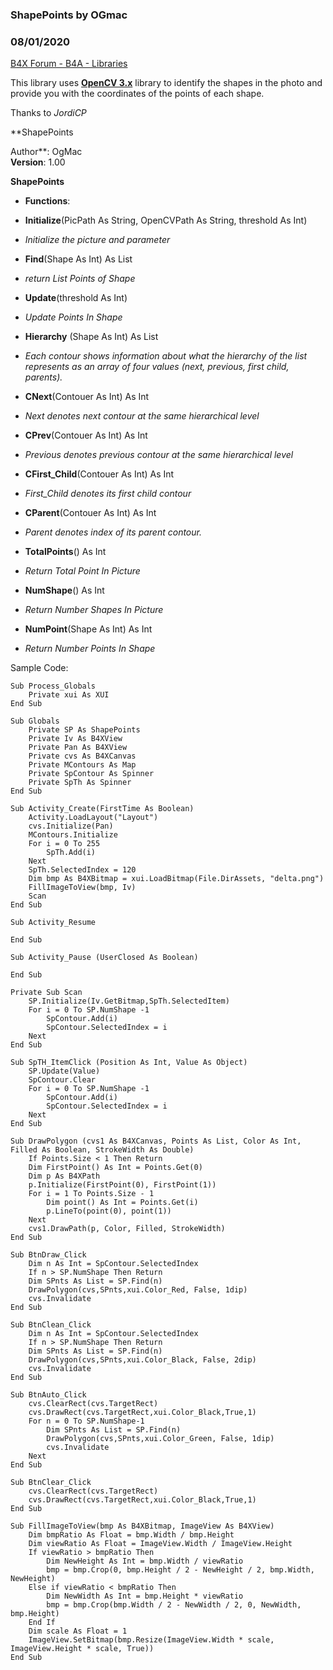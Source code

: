 ### ShapePoints by OGmac
### 08/01/2020
[B4X Forum - B4A - Libraries](https://www.b4x.com/android/forum/threads/120778/)

This library uses [**OpenCV 3.x**](https://www.b4x.com/android/forum/threads/opencv-3-x.79816/#content) library to identify the shapes in the photo and provide you with the coordinates of the points of each shape.  
  
Thanks to *JordiCP*  
  
**ShapePoints  
  
Author**: OgMac  
**Version**: 1.00  
  
 **ShapePoints**  
  

- **Functions**:

- **Initialize**(PicPath As String, OpenCVPath As String, threshold As Int)

- *Initialize the picture and parameter*

- **Find**(Shape As Int) As List

- *return List Points of Shape*

- **Update**(threshold As Int)

- *Update Points In Shape*

- **Hierarchy** (Shape As Int) As List

- *Each contour shows information about what the hierarchy of the list represents as an array of four values (next, previous, first child, parents).*

- **CNext**(Contouer As Int) As Int

- *Next denotes next contour at the same hierarchical level*

- **CPrev**(Contouer As Int) As Int

- *Previous denotes previous contour at the same hierarchical level*

- **CFirst\_Child**(Contouer As Int) As Int

- *First\_Child denotes its first child contour*

- **CParent**(Contouer As Int) As Int

- *Parent denotes index of its parent contour.*

- **TotalPoints**() As Int

- *Return Total Point In Picture*

- **NumShape**() As Int

- *Return Number Shapes In Picture*

- **NumPoint**(Shape As Int) As Int

- *Return Number Points In Shape*

  
  
Sample Code:  

```B4X
Sub Process_Globals  
    Private xui As XUI  
End Sub  
  
Sub Globals  
    Private SP As ShapePoints  
    Private Iv As B4XView  
    Private Pan As B4XView  
    Private cvs As B4XCanvas  
    Private MContours As Map  
    Private SpContour As Spinner  
    Private SpTh As Spinner  
End Sub  
  
Sub Activity_Create(FirstTime As Boolean)  
    Activity.LoadLayout("Layout")  
    cvs.Initialize(Pan)  
    MContours.Initialize  
    For i = 0 To 255  
        SpTh.Add(i)  
    Next  
    SpTh.SelectedIndex = 120  
    Dim bmp As B4XBitmap = xui.LoadBitmap(File.DirAssets, "delta.png")  
    FillImageToView(bmp, Iv)  
    Scan  
End Sub  
  
Sub Activity_Resume  
  
End Sub  
  
Sub Activity_Pause (UserClosed As Boolean)  
  
End Sub  
  
Private Sub Scan  
    SP.Initialize(Iv.GetBitmap,SpTh.SelectedItem)  
    For i = 0 To SP.NumShape -1  
        SpContour.Add(i)  
        SpContour.SelectedIndex = i  
    Next  
End Sub  
  
Sub SpTH_ItemClick (Position As Int, Value As Object)  
    SP.Update(Value)  
    SpContour.Clear  
    For i = 0 To SP.NumShape -1  
        SpContour.Add(i)  
        SpContour.SelectedIndex = i  
    Next  
End Sub  
      
Sub DrawPolygon (cvs1 As B4XCanvas, Points As List, Color As Int, Filled As Boolean, StrokeWidth As Double)  
    If Points.Size < 1 Then Return  
    Dim FirstPoint() As Int = Points.Get(0)  
    Dim p As B4XPath  
    p.Initialize(FirstPoint(0), FirstPoint(1))  
    For i = 1 To Points.Size - 1  
        Dim point() As Int = Points.Get(i)  
        p.LineTo(point(0), point(1))  
    Next  
    cvs1.DrawPath(p, Color, Filled, StrokeWidth)  
End Sub  
  
Sub BtnDraw_Click  
    Dim n As Int = SpContour.SelectedIndex  
    If n > SP.NumShape Then Return  
    Dim SPnts As List = SP.Find(n)  
    DrawPolygon(cvs,SPnts,xui.Color_Red, False, 1dip)  
    cvs.Invalidate  
End Sub  
  
Sub BtnClean_Click  
    Dim n As Int = SpContour.SelectedIndex  
    If n > SP.NumShape Then Return  
    Dim SPnts As List = SP.Find(n)  
    DrawPolygon(cvs,SPnts,xui.Color_Black, False, 2dip)  
    cvs.Invalidate  
End Sub  
  
Sub BtnAuto_Click  
    cvs.ClearRect(cvs.TargetRect)  
    cvs.DrawRect(cvs.TargetRect,xui.Color_Black,True,1)  
    For n = 0 To SP.NumShape-1  
        Dim SPnts As List = SP.Find(n)  
        DrawPolygon(cvs,SPnts,xui.Color_Green, False, 1dip)  
        cvs.Invalidate  
    Next  
End Sub  
  
Sub BtnClear_Click  
    cvs.ClearRect(cvs.TargetRect)  
    cvs.DrawRect(cvs.TargetRect,xui.Color_Black,True,1)  
End Sub  
  
Sub FillImageToView(bmp As B4XBitmap, ImageView As B4XView)  
    Dim bmpRatio As Float = bmp.Width / bmp.Height  
    Dim viewRatio As Float = ImageView.Width / ImageView.Height  
    If viewRatio > bmpRatio Then  
        Dim NewHeight As Int = bmp.Width / viewRatio  
        bmp = bmp.Crop(0, bmp.Height / 2 - NewHeight / 2, bmp.Width, NewHeight)  
    Else if viewRatio < bmpRatio Then  
        Dim NewWidth As Int = bmp.Height * viewRatio  
        bmp = bmp.Crop(bmp.Width / 2 - NewWidth / 2, 0, NewWidth, bmp.Height)  
    End If  
    Dim scale As Float = 1  
    ImageView.SetBitmap(bmp.Resize(ImageView.Width * scale, ImageView.Height * scale, True))  
End Sub
```